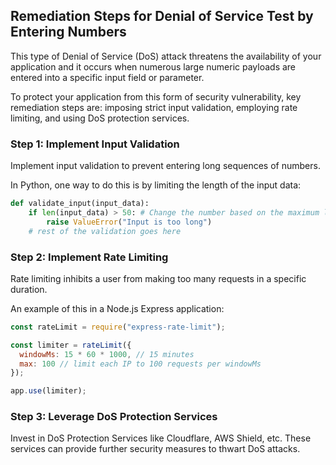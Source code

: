 

## Remediation Steps for Denial of Service Test by Entering Numbers
This type of Denial of Service (DoS) attack threatens the availability of your application and it occurs when numerous large numeric payloads are entered into a specific input field or parameter. 

To protect your application from this form of security vulnerability, key remediation steps are: imposing strict input validation, employing rate limiting, and using DoS protection services.

### Step 1: Implement Input Validation
Implement input validation to prevent entering long sequences of numbers. 

In Python, one way to do this is by limiting the length of the input data:

```python
def validate_input(input_data):
    if len(input_data) > 50: # Change the number based on the maximum length that makes sense in your context
        raise ValueError("Input is too long")
    # rest of the validation goes here
```

### Step 2: Implement Rate Limiting
Rate limiting inhibits a user from making too many requests in a specific duration. 

An example of this in a Node.js Express application:

```javascript
const rateLimit = require("express-rate-limit");

const limiter = rateLimit({
  windowMs: 15 * 60 * 1000, // 15 minutes
  max: 100 // limit each IP to 100 requests per windowMs
});

app.use(limiter);
```

### Step 3: Leverage DoS Protection Services

Invest in DoS Protection Services like Cloudflare, AWS Shield, etc. These services can provide further security measures to thwart DoS attacks.